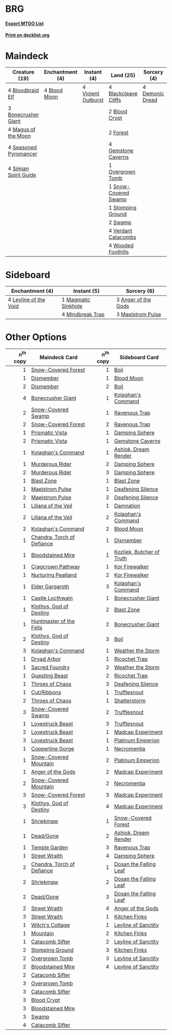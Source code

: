 # BRG

#### [Export MTGO List](../collection/BRG/BRG.txt)
#### [Print on decklist.org](http://decklist.org/?deckmain=4%09Blackcleave%20Cliffs%0A2%09Blood%20Crypt%0A4%09Blood%20Moon%0A4%09Bloodbraid%20Elf%0A3%09Bonecrusher%20Giant%0A4%09Demonic%20Dread%0A2%09Forest%0A4%09Gemstone%20Caverns%0A4%09Magus%20of%20the%20Moon%0A1%09Overgrown%20Tomb%0A4%09Seasoned%20Pyromancer%0A4%09Simian%20Spirit%20Guide%0A1%09Snow-Covered%20Swamp%0A1%09Stomping%20Ground%0A2%09Swamp%0A4%09Valki,%20God%20of%20Lies%0A4%09Verdant%20Catacombs%0A4%09Violent%20Outburst%0A4%09Wooded%20Foothills&deckside=3%09Anger%20of%20the%20Gods%0A4%09Leyline%20of%20the%20Void%0A3%09Maelstrom%20Pulse%0A1%09Magmatic%20Sinkhole%0A4%09Mindbreak%20Trap)
# Maindeck

|                                         Creature (19)                                          |                                   Enchantment (4)                                    |                                         Instant (4)                                         |                                           Land (25)                                           |                                       Sorcery (4)                                        |    Unknown (4)     |
|------------------------------------------------------------------------------------------------|--------------------------------------------------------------------------------------|---------------------------------------------------------------------------------------------|-----------------------------------------------------------------------------------------------|------------------------------------------------------------------------------------------|--------------------|
|4 [Bloodbraid Elf](http://gatherer.wizards.com/Pages/Card/Details.aspx?multiverseid=185053)     |4 [Blood Moon](http://gatherer.wizards.com/Pages/Card/Details.aspx?multiverseid=45386)|4 [Violent Outburst](http://gatherer.wizards.com/Pages/Card/Details.aspx?multiverseid=185056)|4 [Blackcleave Cliffs](http://gatherer.wizards.com/Pages/Card/Details.aspx?multiverseid=209401)|4 [Demonic Dread](http://gatherer.wizards.com/Pages/Card/Details.aspx?multiverseid=185062)|4 Valki, God of Lies|
|3 [Bonecrusher Giant](http://gatherer.wizards.com/Pages/Card/Details.aspx?multiverseid=473077)  |                                                                                      |                                                                                             |2 [Blood Crypt](http://gatherer.wizards.com/Pages/Card/Details.aspx?multiverseid=97102)        |                                                                                          |                    |
|4 [Magus of the Moon](http://gatherer.wizards.com/Pages/Card/Details.aspx?multiverseid=136152)  |                                                                                      |                                                                                             |2 [Forest](http://gatherer.wizards.com/Pages/Card/Details.aspx?multiverseid=439860)            |                                                                                          |                    |
|4 [Seasoned Pyromancer](http://gatherer.wizards.com/Pages/Card/Details.aspx?multiverseid=464094)|                                                                                      |                                                                                             |4 [Gemstone Caverns](http://gatherer.wizards.com/Pages/Card/Details.aspx?multiverseid=122094)  |                                                                                          |                    |
|4 [Simian Spirit Guide](http://gatherer.wizards.com/Pages/Card/Details.aspx?multiverseid=442137)|                                                                                      |                                                                                             |1 [Overgrown Tomb](http://gatherer.wizards.com/Pages/Card/Details.aspx?multiverseid=405103)    |                                                                                          |                    |
|                                                                                                |                                                                                      |                                                                                             |1 [Snow-Covered Swamp](http://gatherer.wizards.com/Pages/Card/Details.aspx?multiverseid=121256)|                                                                                          |                    |
|                                                                                                |                                                                                      |                                                                                             |1 [Stomping Ground](http://gatherer.wizards.com/Pages/Card/Details.aspx?multiverseid=405110)   |                                                                                          |                    |
|                                                                                                |                                                                                      |                                                                                             |2 [Swamp](http://gatherer.wizards.com/Pages/Card/Details.aspx?multiverseid=439858)             |                                                                                          |                    |
|                                                                                                |                                                                                      |                                                                                             |4 [Verdant Catacombs](http://gatherer.wizards.com/Pages/Card/Details.aspx?multiverseid=405113) |                                                                                          |                    |
|                                                                                                |                                                                                      |                                                                                             |4 [Wooded Foothills](http://gatherer.wizards.com/Pages/Card/Details.aspx?multiverseid=405116)  |                                                                                          |                    |


# Sideboard

|                                        Enchantment (4)                                         |                                         Instant (5)                                          |                                         Sorcery (6)                                          |
|------------------------------------------------------------------------------------------------|----------------------------------------------------------------------------------------------|----------------------------------------------------------------------------------------------|
|4 [Leyline of the Void](http://gatherer.wizards.com/Pages/Card/Details.aspx?multiverseid=107682)|1 [Magmatic Sinkhole](http://gatherer.wizards.com/Pages/Card/Details.aspx?multiverseid=464084)|3 [Anger of the Gods](http://gatherer.wizards.com/Pages/Card/Details.aspx?multiverseid=438682)|
|                                                                                                |4 [Mindbreak Trap](http://gatherer.wizards.com/Pages/Card/Details.aspx?multiverseid=197532)   |3 [Maelstrom Pulse](http://gatherer.wizards.com/Pages/Card/Details.aspx?multiverseid=180613)  |


# Other Options

|*n*<sup>th</sup> copy|                                            Maindeck Card                                            |*n*<sup>th</sup> copy|                                           Sideboard Card                                           |
|--------------------:|-----------------------------------------------------------------------------------------------------|--------------------:|----------------------------------------------------------------------------------------------------|
|                    1|[Snow-Covered Forest](http://gatherer.wizards.com/Pages/Card/Details.aspx?multiverseid=121192)       |                    1|[Boil](http://gatherer.wizards.com/Pages/Card/Details.aspx?multiverseid=14630)                      |
|                    1|[Dismember](http://gatherer.wizards.com/Pages/Card/Details.aspx?multiverseid=382182)                 |                    1|[Blood Moon](http://gatherer.wizards.com/Pages/Card/Details.aspx?multiverseid=45386)                |
|                    2|[Dismember](http://gatherer.wizards.com/Pages/Card/Details.aspx?multiverseid=382182)                 |                    2|[Boil](http://gatherer.wizards.com/Pages/Card/Details.aspx?multiverseid=14630)                      |
|                    4|[Bonecrusher Giant](http://gatherer.wizards.com/Pages/Card/Details.aspx?multiverseid=473077)         |                    1|[Kolaghan's Command](http://gatherer.wizards.com/Pages/Card/Details.aspx?multiverseid=394613)       |
|                    2|[Snow-Covered Swamp](http://gatherer.wizards.com/Pages/Card/Details.aspx?multiverseid=121256)        |                    1|[Ravenous Trap](http://gatherer.wizards.com/Pages/Card/Details.aspx?multiverseid=197537)            |
|                    2|[Snow-Covered Forest](http://gatherer.wizards.com/Pages/Card/Details.aspx?multiverseid=121192)       |                    2|[Ravenous Trap](http://gatherer.wizards.com/Pages/Card/Details.aspx?multiverseid=197537)            |
|                    1|[Prismatic Vista](http://gatherer.wizards.com/Pages/Card/Details.aspx?multiverseid=464193)           |                    1|[Damping Sphere](http://gatherer.wizards.com/Pages/Card/Details.aspx?multiverseid=443101)           |
|                    2|[Prismatic Vista](http://gatherer.wizards.com/Pages/Card/Details.aspx?multiverseid=464193)           |                    1|[Gemstone Caverns](http://gatherer.wizards.com/Pages/Card/Details.aspx?multiverseid=122094)         |
|                    1|[Kolaghan's Command](http://gatherer.wizards.com/Pages/Card/Details.aspx?multiverseid=394613)        |                    1|[Ashiok, Dream Render](http://gatherer.wizards.com/Pages/Card/Details.aspx?multiverseid=461155)     |
|                    1|[Murderous Rider](http://gatherer.wizards.com/Pages/Card/Details.aspx?multiverseid=473059)           |                    2|[Damping Sphere](http://gatherer.wizards.com/Pages/Card/Details.aspx?multiverseid=443101)           |
|                    2|[Murderous Rider](http://gatherer.wizards.com/Pages/Card/Details.aspx?multiverseid=473059)           |                    3|[Damping Sphere](http://gatherer.wizards.com/Pages/Card/Details.aspx?multiverseid=443101)           |
|                    1|[Blast Zone](http://gatherer.wizards.com/Pages/Card/Details.aspx?multiverseid=461171)                |                    1|[Blast Zone](http://gatherer.wizards.com/Pages/Card/Details.aspx?multiverseid=461171)               |
|                    1|[Maelstrom Pulse](http://gatherer.wizards.com/Pages/Card/Details.aspx?multiverseid=180613)           |                    1|[Deafening Silence](http://gatherer.wizards.com/Pages/Card/Details.aspx?multiverseid=472972)        |
|                    2|[Maelstrom Pulse](http://gatherer.wizards.com/Pages/Card/Details.aspx?multiverseid=180613)           |                    2|[Deafening Silence](http://gatherer.wizards.com/Pages/Card/Details.aspx?multiverseid=472972)        |
|                    1|[Liliana of the Veil](http://gatherer.wizards.com/Pages/Card/Details.aspx?multiverseid=235597)       |                    1|[Damnation](http://gatherer.wizards.com/Pages/Card/Details.aspx?multiverseid=425888)                |
|                    2|[Liliana of the Veil](http://gatherer.wizards.com/Pages/Card/Details.aspx?multiverseid=235597)       |                    2|[Kolaghan's Command](http://gatherer.wizards.com/Pages/Card/Details.aspx?multiverseid=394613)       |
|                    2|[Kolaghan's Command](http://gatherer.wizards.com/Pages/Card/Details.aspx?multiverseid=394613)        |                    2|[Blood Moon](http://gatherer.wizards.com/Pages/Card/Details.aspx?multiverseid=45386)                |
|                    1|[Chandra, Torch of Defiance](http://gatherer.wizards.com/Pages/Card/Details.aspx?multiverseid=417683)|                    1|[Dismember](http://gatherer.wizards.com/Pages/Card/Details.aspx?multiverseid=382182)                |
|                    1|[Bloodstained Mire](http://gatherer.wizards.com/Pages/Card/Details.aspx?multiverseid=405094)         |                    1|[Kozilek, Butcher of Truth](http://gatherer.wizards.com/Pages/Card/Details.aspx?multiverseid=397668)|
|                    1|[Cragcrown Pathway](http://gatherer.wizards.com/Pages/Card/Details.aspx?multiverseid=491915)         |                    1|[Kor Firewalker](http://gatherer.wizards.com/Pages/Card/Details.aspx?multiverseid=442010)           |
|                    1|[Nurturing Peatland](http://gatherer.wizards.com/Pages/Card/Details.aspx?multiverseid=464192)        |                    2|[Kor Firewalker](http://gatherer.wizards.com/Pages/Card/Details.aspx?multiverseid=442010)           |
|                    1|[Elder Gargaroth](http://gatherer.wizards.com/Pages/Card/Details.aspx?multiverseid=485502)           |                    3|[Kolaghan's Command](http://gatherer.wizards.com/Pages/Card/Details.aspx?multiverseid=394613)       |
|                    1|[Castle Locthwain](http://gatherer.wizards.com/Pages/Card/Details.aspx?multiverseid=473203)          |                    1|[Bonecrusher Giant](http://gatherer.wizards.com/Pages/Card/Details.aspx?multiverseid=473077)        |
|                    1|[Klothys, God of Destiny](http://gatherer.wizards.com/Pages/Card/Details.aspx?multiverseid=476471)   |                    2|[Blast Zone](http://gatherer.wizards.com/Pages/Card/Details.aspx?multiverseid=461171)               |
|                    1|[Huntmaster of the Fells](http://gatherer.wizards.com/Pages/Card/Details.aspx?multiverseid=262875)   |                    2|[Bonecrusher Giant](http://gatherer.wizards.com/Pages/Card/Details.aspx?multiverseid=473077)        |
|                    2|[Klothys, God of Destiny](http://gatherer.wizards.com/Pages/Card/Details.aspx?multiverseid=476471)   |                    3|[Boil](http://gatherer.wizards.com/Pages/Card/Details.aspx?multiverseid=14630)                      |
|                    3|[Kolaghan's Command](http://gatherer.wizards.com/Pages/Card/Details.aspx?multiverseid=394613)        |                    1|[Weather the Storm](http://gatherer.wizards.com/Pages/Card/Details.aspx?multiverseid=464140)        |
|                    1|[Dryad Arbor](http://gatherer.wizards.com/Pages/Card/Details.aspx?multiverseid=136196)               |                    1|[Ricochet Trap](http://gatherer.wizards.com/Pages/Card/Details.aspx?multiverseid=191549)            |
|                    1|[Sacred Foundry](http://gatherer.wizards.com/Pages/Card/Details.aspx?multiverseid=405106)            |                    2|[Weather the Storm](http://gatherer.wizards.com/Pages/Card/Details.aspx?multiverseid=464140)        |
|                    1|[Questing Beast](http://gatherer.wizards.com/Pages/Card/Details.aspx?multiverseid=473133)            |                    2|[Ricochet Trap](http://gatherer.wizards.com/Pages/Card/Details.aspx?multiverseid=191549)            |
|                    1|[Throes of Chaos](http://gatherer.wizards.com/Pages/Card/Details.aspx?multiverseid=464099)           |                    3|[Deafening Silence](http://gatherer.wizards.com/Pages/Card/Details.aspx?multiverseid=472972)        |
|                    1|[Cut/Ribbons](http://gatherer.wizards.com/Pages/Card/Details.aspx?multiverseid=426925)               |                    1|[Trufflesnout](http://gatherer.wizards.com/Pages/Card/Details.aspx?multiverseid=485535)             |
|                    2|[Throes of Chaos](http://gatherer.wizards.com/Pages/Card/Details.aspx?multiverseid=464099)           |                    1|[Shatterstorm](http://gatherer.wizards.com/Pages/Card/Details.aspx?multiverseid=130370)             |
|                    3|[Snow-Covered Swamp](http://gatherer.wizards.com/Pages/Card/Details.aspx?multiverseid=121256)        |                    2|[Trufflesnout](http://gatherer.wizards.com/Pages/Card/Details.aspx?multiverseid=485535)             |
|                    1|[Lovestruck Beast](http://gatherer.wizards.com/Pages/Card/Details.aspx?multiverseid=473127)          |                    3|[Trufflesnout](http://gatherer.wizards.com/Pages/Card/Details.aspx?multiverseid=485535)             |
|                    2|[Lovestruck Beast](http://gatherer.wizards.com/Pages/Card/Details.aspx?multiverseid=473127)          |                    1|[Madcap Experiment](http://gatherer.wizards.com/Pages/Card/Details.aspx?multiverseid=417695)        |
|                    3|[Lovestruck Beast](http://gatherer.wizards.com/Pages/Card/Details.aspx?multiverseid=473127)          |                    1|[Platinum Emperion](http://gatherer.wizards.com/Pages/Card/Details.aspx?multiverseid=457134)        |
|                    1|[Copperline Gorge](http://gatherer.wizards.com/Pages/Card/Details.aspx?multiverseid=209408)          |                    1|[Necromentia](http://gatherer.wizards.com/Pages/Card/Details.aspx?multiverseid=485439)              |
|                    1|[Snow-Covered Mountain](http://gatherer.wizards.com/Pages/Card/Details.aspx?multiverseid=121233)     |                    2|[Platinum Emperion](http://gatherer.wizards.com/Pages/Card/Details.aspx?multiverseid=457134)        |
|                    1|[Anger of the Gods](http://gatherer.wizards.com/Pages/Card/Details.aspx?multiverseid=438682)         |                    2|[Madcap Experiment](http://gatherer.wizards.com/Pages/Card/Details.aspx?multiverseid=417695)        |
|                    2|[Snow-Covered Mountain](http://gatherer.wizards.com/Pages/Card/Details.aspx?multiverseid=121233)     |                    2|[Necromentia](http://gatherer.wizards.com/Pages/Card/Details.aspx?multiverseid=485439)              |
|                    3|[Snow-Covered Forest](http://gatherer.wizards.com/Pages/Card/Details.aspx?multiverseid=121192)       |                    3|[Madcap Experiment](http://gatherer.wizards.com/Pages/Card/Details.aspx?multiverseid=417695)        |
|                    3|[Klothys, God of Destiny](http://gatherer.wizards.com/Pages/Card/Details.aspx?multiverseid=476471)   |                    4|[Madcap Experiment](http://gatherer.wizards.com/Pages/Card/Details.aspx?multiverseid=417695)        |
|                    1|[Shriekmaw](http://gatherer.wizards.com/Pages/Card/Details.aspx?multiverseid=220572)                 |                    1|[Snow-Covered Forest](http://gatherer.wizards.com/Pages/Card/Details.aspx?multiverseid=121192)      |
|                    1|[Dead/Gone](http://gatherer.wizards.com/Pages/Card/Details.aspx?multiverseid=126419)                 |                    2|[Ashiok, Dream Render](http://gatherer.wizards.com/Pages/Card/Details.aspx?multiverseid=461155)     |
|                    1|[Temple Garden](http://gatherer.wizards.com/Pages/Card/Details.aspx?multiverseid=405112)             |                    3|[Ravenous Trap](http://gatherer.wizards.com/Pages/Card/Details.aspx?multiverseid=197537)            |
|                    1|[Street Wraith](http://gatherer.wizards.com/Pages/Card/Details.aspx?multiverseid=442097)             |                    4|[Damping Sphere](http://gatherer.wizards.com/Pages/Card/Details.aspx?multiverseid=443101)           |
|                    2|[Chandra, Torch of Defiance](http://gatherer.wizards.com/Pages/Card/Details.aspx?multiverseid=417683)|                    1|[Dosan the Falling Leaf](http://gatherer.wizards.com/Pages/Card/Details.aspx?multiverseid=80524)    |
|                    2|[Shriekmaw](http://gatherer.wizards.com/Pages/Card/Details.aspx?multiverseid=220572)                 |                    2|[Dosan the Falling Leaf](http://gatherer.wizards.com/Pages/Card/Details.aspx?multiverseid=80524)    |
|                    2|[Dead/Gone](http://gatherer.wizards.com/Pages/Card/Details.aspx?multiverseid=126419)                 |                    3|[Dosan the Falling Leaf](http://gatherer.wizards.com/Pages/Card/Details.aspx?multiverseid=80524)    |
|                    2|[Street Wraith](http://gatherer.wizards.com/Pages/Card/Details.aspx?multiverseid=442097)             |                    4|[Anger of the Gods](http://gatherer.wizards.com/Pages/Card/Details.aspx?multiverseid=438682)        |
|                    3|[Street Wraith](http://gatherer.wizards.com/Pages/Card/Details.aspx?multiverseid=442097)             |                    1|[Kitchen Finks](http://gatherer.wizards.com/Pages/Card/Details.aspx?multiverseid=370458)            |
|                    1|[Witch's Cottage](http://gatherer.wizards.com/Pages/Card/Details.aspx?multiverseid=473211)           |                    1|[Leyline of Sanctity](http://gatherer.wizards.com/Pages/Card/Details.aspx?multiverseid=204993)      |
|                    1|[Mountain](http://gatherer.wizards.com/Pages/Card/Details.aspx?multiverseid=439859)                  |                    2|[Kitchen Finks](http://gatherer.wizards.com/Pages/Card/Details.aspx?multiverseid=370458)            |
|                    1|[Catacomb Sifter](http://gatherer.wizards.com/Pages/Card/Details.aspx?multiverseid=401839)           |                    2|[Leyline of Sanctity](http://gatherer.wizards.com/Pages/Card/Details.aspx?multiverseid=204993)      |
|                    2|[Stomping Ground](http://gatherer.wizards.com/Pages/Card/Details.aspx?multiverseid=405110)           |                    3|[Kitchen Finks](http://gatherer.wizards.com/Pages/Card/Details.aspx?multiverseid=370458)            |
|                    2|[Overgrown Tomb](http://gatherer.wizards.com/Pages/Card/Details.aspx?multiverseid=405103)            |                    3|[Leyline of Sanctity](http://gatherer.wizards.com/Pages/Card/Details.aspx?multiverseid=204993)      |
|                    2|[Bloodstained Mire](http://gatherer.wizards.com/Pages/Card/Details.aspx?multiverseid=405094)         |                    4|[Leyline of Sanctity](http://gatherer.wizards.com/Pages/Card/Details.aspx?multiverseid=204993)      |
|                    2|[Catacomb Sifter](http://gatherer.wizards.com/Pages/Card/Details.aspx?multiverseid=401839)           |                     |                                                                                                    |
|                    3|[Overgrown Tomb](http://gatherer.wizards.com/Pages/Card/Details.aspx?multiverseid=405103)            |                     |                                                                                                    |
|                    3|[Catacomb Sifter](http://gatherer.wizards.com/Pages/Card/Details.aspx?multiverseid=401839)           |                     |                                                                                                    |
|                    3|[Blood Crypt](http://gatherer.wizards.com/Pages/Card/Details.aspx?multiverseid=97102)                |                     |                                                                                                    |
|                    3|[Bloodstained Mire](http://gatherer.wizards.com/Pages/Card/Details.aspx?multiverseid=405094)         |                     |                                                                                                    |
|                    3|[Swamp](http://gatherer.wizards.com/Pages/Card/Details.aspx?multiverseid=439858)                     |                     |                                                                                                    |
|                    4|[Catacomb Sifter](http://gatherer.wizards.com/Pages/Card/Details.aspx?multiverseid=401839)           |                     |                                                                                                    |

